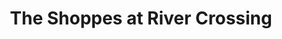 ---
title: "The Shoppes at River Crossing"
url: /macon/the-shoppes-at-river-crossing/
shop: mall
---